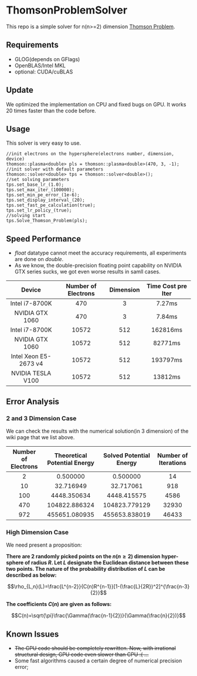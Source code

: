 # ThomsonProblemSolver
This repo is a simple solver for n(n>=2) dimension [Thomson Problem](https://en.wikipedia.org/wiki/Thomson_problem).

## Requirements
- GLOG(depends on GFlags)
- OpenBLAS/Intel MKL
- optional: CUDA/cuBLAS

## Update
We optimized the implementation on CPU and fixed bugs on GPU. It works 20 times faster than the code before.

## Usage
This solver is very easy to use.

    //init electrons on the hypersphere(electrons number, dimension, device)
	thomson::plasma<double> pls = thomson::plasma<double>(470, 3, -1);
	//init solver with default parameters
	thomson::solver<double> tps = thomson::solver<double>();
	//set solving parameters
	tps.set_base_lr_(1.0);
	tps.set_max_iter_(100000);
	tps.set_min_pe_error_(1e-6);
	tps.set_display_interval_(20);
	tps.set_fast_pe_calculation(true);
	tps.set_lr_policy_(true);
	//solving start
	tps.Solve_Thomson_Problem(pls);


## Speed Performance
- *float* datatype cannot meet the accuracy requirements, all experiments are done on *double*.
- As we know, the double-precision floating point capability on NVIDIA GTX series sucks, we got even worse results in samll cases.

| Device | Number of Electrons | Dimension |   Time Cost pre Iter   |
| :-------: | :-------:| :------: | :------: |
| Intel i7-8700K | 470 | 3 | 7.27ms |
| NVIDIA GTX 1060 | 470 | 3 | 7.84ms |
| Intel i7-8700K | 10572 | 512 | 162816ms |
| NVIDIA GTX 1060 | 10572 | 512 | 82771ms |
| Intel Xeon E5-2673 v4 | 10572 | 512 | 193797ms |
| NVIDIA TESLA V100 | 10572 | 512 | 13812ms |

## Error Analysis
### 2 and 3 Dimension Case

We can check the results with the numerical solution(in 3 dimension) of the wiki page that we list above.

| Number of Electrons | Theoretical Potential Energy |   Solved Potential Energy   | Number of Iterations |
| :-------: | :-------:| :------: | :------: |
| 2 | 0.500000 | 0.500000 | 14 |
| 10 | 32.716949 | 32.717061 | 918 |
| 100 | 4448.350634 | 4448.415575 | 4586 |
| 470| 104822.886324 | 104823.779129 | 32930 |
| 972| 455651.080935 | 455653.838019 | 46433 |


### High Dimension Case

We need present a proposition:

**There are 2 randomly picked points on the $n(n\geq 2)$ dimension hyper-sphere of radius $R$. Let $L$ designate the Euclidean distance between these two points. The nature of the probability distribution of $L$ can be described as below:**

$$\rho_{L,n}(L)=\frac{L^{n-2}}{C(n)R^{n-1}}[1-(\frac{L}{2R})^2]^{\frac{n-3}{2}}$$

**The coefficients $C(n)$ are given as follows:**

$$C(n)=\sqrt{\pi}\frac{\Gamma(\frac{n-1}{2})}{\Gamma(\frac{n}{2})}$$


## Known Issues
- ~~The GPU code should be completely rewritten. Now, with irrational structural design, GPU code even slower than CPU :( ...~~
- Some fast algorithms caused a certain degree of numerical precision error;